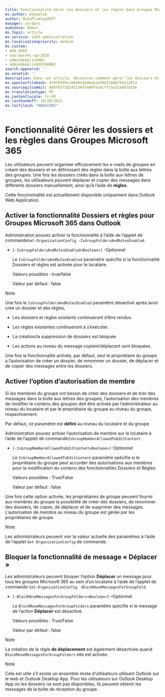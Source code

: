 ```yaml
---
title: Fonctionnalité Gérer les dossiers et les règles dans Groupes Microsoft 365
ms.author: mikeplum
author: MikePlumleyMSFT
manager: serdars
audience: Admin
ms.topic: article
ms.service: o365-administration
ms.localizationpriority: medium
ms.custom:
- Adm_O365
- seo-marvel-apr2020
- admindeeplinkMAC
- admindeeplinkEXCHANGE
search.appverid: ''
ms.assetid: ''
description: Dans cet article, découvrez comment gérer les dossiers et les règles dans les groupes Microsoft 365.
ms.openlocfilehash: 470f8569cc064053b96ab1d39b318d875451267a
ms.sourcegitcommit: 0d8fb571024f134d7480fe14cffc5e31a687d356
ms.translationtype: MT
ms.contentlocale: fr-FR
ms.lasthandoff: 10/20/2022
ms.locfileid: "68631303"
---
```

# <a name="manage-folders-and-rules-feature-in-microsoft-365-groups"></a>Fonctionnalité Gérer les dossiers et les règles dans Groupes Microsoft 365

Les utilisateurs peuvent organiser efficacement les e-mails de groupes en créant des dossiers et en définissant des règles dans la boîte aux lettres des groupes. Une fois les dossiers créés dans la boîte aux lettres de groupes, les utilisateurs peuvent déplacer et copier des messages dans différents dossiers manuellement, ainsi qu’à l’aide de **règles**.

Cette fonctionnalité est actuellement disponible uniquement dans Outlook Web Application.

## <a name="enable-folders-and-rules-feature-for-microsoft-365-groups-in-outlook"></a>Activer la fonctionnalité Dossiers et règles pour Groupes Microsoft 365 dans Outlook

Administration pouvez activer la fonctionnalité à l’aide de l’applet de commande`Set-OrganizationConfig -IsGroupFoldersAndRulesEnabled`.

 - `[-IsGroupFoldersAndRulesEnabled<Boolean>]` -Optionnel

   Le `IsGroupFoldersAndRulesEnabled` paramètre spécifie si la fonctionnalité Dossiers et règles est activée pour le locataire.

   Valeurs possibles : true/false

   Valeur par défaut : false

> [!NOTE]
> Une fois le `IsGroupFoldersAndRulesEnabled` paramètre désactivé après avoir créé un dossier et des règles,
  > 
  > - Les dossiers et règles existants continueront d’être rendus.
  > 
  > - Les règles existantes continueront à s’exécuter.
  > 
  > - La création/la suppression de dossiers est bloquée.
  > 
  > - Les actions au niveau du message copient/déplacent sont bloquées.

Une fois la fonctionnalité activée, par défaut, seul le propriétaire du groupe a l’autorisation de créer un dossier, de renommer un dossier, de déplacer et de copier des messages entre les dossiers.
  
## <a name="enable-member-permission-option"></a>Activer l’option d’autorisation de membre

Si les membres du groupe ont besoin de créer des dossiers et de trier des messages dans la boîte aux lettres des groupes, l’autorisation des membres de modifier le contenu des groupes doit être activée par l’administrateur au niveau du locataire et par le propriétaire du groupe au niveau du groupe, respectivement.

Par défaut, ce paramètre est **défini** au niveau du locataire et du groupe
  
Administration pouvez activer l’autorisation de membre sur le locataire à l’aide de l’applet de commande`IsGroupMemberAllowedToEditContent`.

 - `[-IsGroupMemberAllowedToEditContent<Boolean>]`-Optionnel

   Le `IsGroupMemberAllowedToEditContent` paramètre spécifie si le propriétaire du groupe peut accorder des autorisations aux membres pour la modification du contenu des fonctionnalités Dossiers et Règles.

   Valeurs possibles : True/False

   Valeur par défaut : false

Une fois cette option activée, les propriétaires de groupe peuvent fournir aux membres du groupe la possibilité de créer des dossiers, de renommer des dossiers, de copier, de déplacer et de supprimer des messages. L’autorisation de membre au niveau du groupe est gérée par les propriétaires de groupe.

> [!NOTE]
> Les administrateurs peuvent voir la valeur actuelle des paramètres à l’aide de l’applet `Get-OrganizationConfig` de commande.

## <a name="block-move-message-capability"></a>Bloquer la fonctionnalité de message « Déplacer »

Les administrateurs peuvent bloquer l’option **Déplacer** un message pour tous les groupes Microsoft 365 au sein d’un locataire à l’aide de l’applet de commande `Set-OrganizationConfig -BlockMoveMessagesForGroupFold`.

 - `[-BlockMoveMessagesForGroupFolders<Boolean>]` –Optionnel

   Le `BlockMoveMessagesForGroupFolders` paramètre spécifie si le message de l’action **Déplacer** est désactivé.

   Valeurs possibles : True/False

   Valeur par défaut : false

> [!NOTE]
> La création de la règle **de déplacement** est également désactivée quand `BlockMoveMessagesForGroupFolders` elle est activée.

> [!NOTE]
> Cela est utile s’il existe un ensemble mixte d’utilisateurs utilisant Outlook sur le web et Outlook Desktop App. Pour les utilisateurs sur Outlook Desktop App où les dossiers ne sont pas disponibles, ils peuvent obtenir les messages de la boîte de réception du groupe. 
  
  
  

